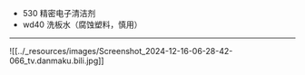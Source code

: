 - 530 精密电子清洁剂
- wd40 洗板水（腐蚀塑料，慎用）

---

![[../_resources/images/Screenshot_2024-12-16-06-28-42-066_tv.danmaku.bili.jpg]]